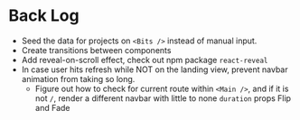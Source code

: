 # Back Log
* Seed the data for projects on `<Bits />` instead of manual input.
* Create transitions between components
* Add reveal-on-scroll effect, check out npm package `react-reveal`
* In case user hits refresh while NOT on the landing view, prevent navbar animation from taking so long.
  * Figure out how to check for current route within `<Main />`, and if it is not `/`, render a different navbar with little to none `duration` props Flip and Fade 